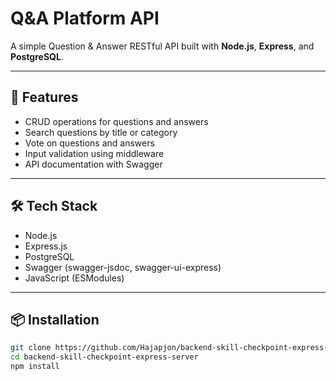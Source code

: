 # Q&A Platform API

A simple Question & Answer RESTful API built with **Node.js**, **Express**, and **PostgreSQL**.

---

## 🚀 Features

- CRUD operations for questions and answers
- Search questions by title or category
- Vote on questions and answers
- Input validation using middleware
- API documentation with Swagger

---

## 🛠 Tech Stack

- Node.js
- Express.js
- PostgreSQL
- Swagger (swagger-jsdoc, swagger-ui-express)
- JavaScript (ESModules)

---

## 📦 Installation

```bash
git clone https://github.com/Hajapjon/backend-skill-checkpoint-express-server.git
cd backend-skill-checkpoint-express-server
npm install
```
